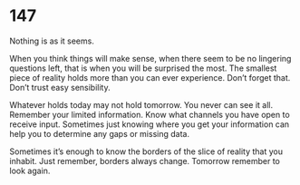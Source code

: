# 147

Nothing is as it seems.

When you think things will make sense, when there seem to be no lingering questions left, that is when you will be surprised the most. The smallest piece of reality holds more than you can ever experience. Don’t forget that.  Don’t trust easy sensibility.

Whatever holds today may not hold tomorrow. You never can see it all. Remember your limited information. Know what channels you have open to receive input. Sometimes just knowing where you get your information can help you to determine any gaps or missing data.

Sometimes it’s enough to know the borders of the slice of reality that you inhabit. Just remember, borders always change. Tomorrow remember to look again. 